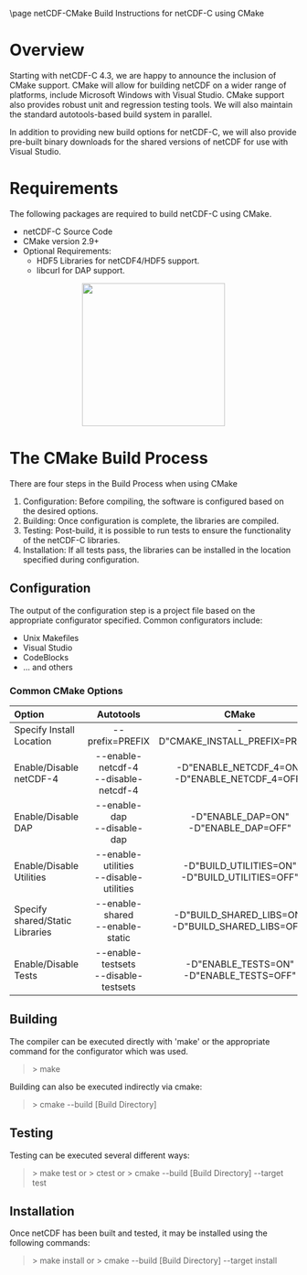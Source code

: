 \page netCDF-CMake Build Instructions for netCDF-C using CMake


# Overview

Starting with netCDF-C 4.3, we are happy to announce the inclusion of CMake support.  CMake will allow for building netCDF on a wider range of platforms, include Microsoft Windows with Visual Studio.  CMake support also provides robust unit and regression testing tools.  We will also maintain the standard autotools-based build system in parallel.

In addition to providing new build options for netCDF-C, we will also provide pre-built binary downloads for the shared versions of netCDF for use with Visual Studio.  

# Requirements
The following packages are required to build netCDF-C using CMake.

* netCDF-C Source Code
* CMake version 2.9+
* Optional Requirements:
	* HDF5 Libraries for netCDF4/HDF5 support.
	* libcurl for DAP support.

<center>
<img src="../images/deptree.jpg" height="250px" />
</center>

# The CMake Build Process

There are four steps in the Build Process when using CMake

1. Configuration: Before compiling, the software is configured based on the desired options.
2. Building: Once configuration is complete, the libraries are compiled.
3. Testing: Post-build, it is possible to run tests to ensure the functionality of the netCDF-C libraries.
4. Installation: If all tests pass, the libraries can be installed in the location specified during configuration.

## Configuration

The output of the configuration step is a project file based on the appropriate configurator specified.  Common configurators include:

* Unix Makefiles
* Visual Studio
* CodeBlocks
* ... and others

### Common CMake Options

| **Option** | **Autotools** | **CMake** |
| :------- | :----: | :-----: |
Specify Install Location | --prefix=PREFIX | -D"CMAKE\_INSTALL\_PREFIX=PREFIX"
Enable/Disable netCDF-4 | --enable-netcdf-4<br>--disable-netcdf-4 | -D"ENABLE\_NETCDF\_4=ON" <br> -D"ENABLE\_NETCDF\_4=OFF"
Enable/Disable DAP | --enable-dap <br> --disable-dap | -D"ENABLE\_DAP=ON" <br> -D"ENABLE\_DAP=OFF"
Enable/Disable Utilities | --enable-utilities <br> --disable-utilities | -D"BUILD\_UTILITIES=ON" <br> -D"BUILD\_UTILITIES=OFF"
Specify shared/Static Libraries | --enable-shared <br> --enable-static | -D"BUILD\_SHARED\_LIBS=ON" <br> -D"BUILD\_SHARED\_LIBS=OFF"
Enable/Disable Tests | --enable-testsets <br> --disable-testsets | -D"ENABLE\_TESTS=ON" <br> -D"ENABLE\_TESTS=OFF"

## Building

The compiler can be executed directly with 'make' or the appropriate command for the configurator which was used.  

> \> make

Building can also be executed indirectly via cmake:

> \> cmake --build [Build Directory]

## Testing

Testing can be executed several different ways:

> \> make test
or
> \> ctest
or
> \> cmake --build [Build Directory] --target test

## Installation

Once netCDF has been built and tested, it may be installed using the following commands:

> \> make install
or
> \> cmake --build [Build Directory] --target install
